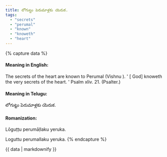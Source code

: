 ```yaml
---
title: లోగుట్టు పెరుమాళ్లకు యెరుక.
tags:
  - "secrets"
  - "perumal"
  - "known"
  - "knoweth"
  - "heart"
---
```


{% capture data %}
#### Meaning in English:
The secrets of the heart are known to Perumal (Vishnu ).
' [ God] knoweth the very secrets of the heart. ' Psalm xliv. 21. (Psalter.)

#### Meaning in Telugu:
లోగుట్టు పెరుమాళ్లకు యెరుక.

#### Romanization:
Lōguṭṭu perumāḷlaku yeruka.

Loguttu perumallaku yeruka.
{% endcapture %}

{{ data | markdownify }}

